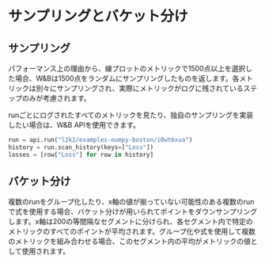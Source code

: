 # サンプリングとバケット分け

## サンプリング

パフォーマンス上の理由から、線プロットのメトリックで1500点以上を選択した場合、W&Bは1500点をランダムにサンプリングしたものを返します。各メトリックは別々にサンプリングされ、実際にメトリックがログに残されているステップのみが考慮されます。

runごとにログされたすべてのメトリックを見たり、独自のサンプリングを実装したい場合は、W&B APIを使用できます。

```python
run = api.run("l2k2/examples-numpy-boston/i0wt6xua")
history = run.scan_history(keys=["Loss"])
losses = [row["Loss"] for row in history]
```

## バケット分け

複数のrunをグループ化したり、x軸の値が揃っていない可能性のある複数のrunで式を使用する場合、バケット分けが用いられてポイントをダウンサンプリングします。x軸は200の等間隔なセグメントに分けられ、各セグメント内で特定のメトリックのすべてのポイントが平均されます。グループ化や式を使用して複数のメトリックを組み合わせる場合、このセグメント内の平均がメトリックの値として使用されます。
